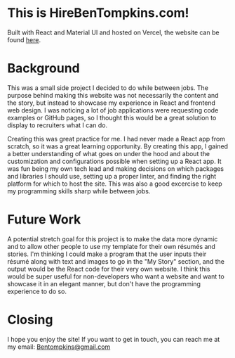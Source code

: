 # This is HireBenTompkins.com!
Built with React and Material UI and hosted on Vercel, the website can be found [here](https://www.hirebentompkins.com/).

# Background
This was a small side project I decided to do while between jobs. The purpose behind making this website was not necessarily the content and the story, but instead to showcase my experience in React and frontend web design. I was noticing a lot of job applications were requesting code examples or GitHub pages, so I thought this would be a great solution to display to recruiters what I can do. 

Creating this was great practice for me. I had never made a React app from scratch, so it was a great learning opportunity. By creating this app, I gained a better understanding of what goes on under the hood and about the customization and configurations possible when setting up a React app. It was fun being my own tech lead and making decisions on which packages and libraries I should use, setting up a proper linter, and finding the right platform for which to host the site. This was also a good excercise to keep my programming skills sharp while between jobs.

# Future Work
A potential stretch goal for this project is to make the data more dynamic and to allow other people to use my template for their own résumés and stories. I'm thinking I could make a program that the user inputs their résumé along with text and images to go in the "My Story" section, and the output would be the React code for their very own website. I think this would be super useful for non-developers who want a website and want to showcase it in an elegant manner, but don't have the programming experience to do so.

# Closing
I hope you enjoy the site! If you want to get in touch, you can reach me at my email: Bentompkins@gmail.com

